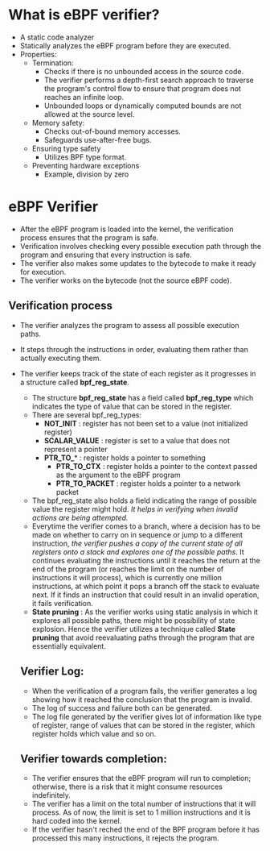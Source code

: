 # What is eBPF verifier?
- A static code analyzer
- Statically analyzes the eBPF program before they are executed.
- Properties: 
    - Termination: 
        - Checks if there is no unbounded access in the source code. 
        - The verifier performs a depth-first search approach to traverse the program's control flow to ensure that program does not reaches an infinite loop.
        - Unbounded loops or dynamically computed bounds are not allowed at the source level.
    - Memory safety:
        - Checks out-of-bound memory accesses.
        - Safeguards use-after-free bugs.
    - Ensuring type safety  
        - Utilizes BPF type format. 
    - Preventing hardware exceptions
        - Example, division by zero

# eBPF Verifier
- After the eBPF program is loaded into the kernel, the verification process ensures that the program is safe.
- Verification involves checking every possible execution path through the program and ensuring that every instruction is safe.
- The verifier also makes some updates to the bytecode to make it ready for execution.
- The verifier works on the bytecode (not the source eBPF code).

## Verification process
- The verifier analyzes the program to assess all possible execution paths.
- It steps through the instructions in order, evaluating them rather than actually executing them.
- The verifier keeps track of the state of each register as it progresses in a structure called **bpf_reg_state**.
    - The structure **bpf_reg_state** has a field called **bpf_reg_type** which indicates the type of value that can be stored in the register.
    - There are several bpf_reg_types:
        - **NOT_INIT** : register has not been set to a value (not initialized register)
        - **SCALAR_VALUE** : register is set to a value that does not represent a pointer
        - **PTR_TO_*** : register holds a pointer to something
            - **PTR_TO_CTX** : register holds a pointer to the context passed as the argument to the eBPF program 
            - **PTR_TO_PACKET** : register holds a pointer to a network packet 
    - The bpf_reg_state also holds a field indicating the range of possible value the register might hold. *It helps in verifying when invalid actions are being attempted.*
    - Everytime the verifier comes to a branch, where a decision has to be made on whether to carry on in sequence or jump to a different instruction, *the verifier pushes a copy of the current state of all registers onto a stack and explores one of the possible paths*. It continues evaluating the instructions until it reaches the return at the end of the program (or reaches the limit on the number of instructions it will process), which is currently one million instructions, at which point it pops a branch off the stack to evaluate next. If it finds an instruction that could result in an invalid operation, it fails verification.
    - **State pruning** : As the verifier works using static analysis in which it explores all possible paths, there might be possibility of state explosion. Hence the verifier utilizes a technique called **State pruning** that avoid reevaluating paths through the program that are essentially equivalent. 

    ## Verifier Log:
    - When the verification of a program fails, the verifier generates a log showing how it reached the conclusion that the program is invalid. 
    - The log of success and failure both can be generated. 
    - The log file generated by the verifier gives lot of information like type of register, range of values that can be stored in the register, which register holds which value and so on. 

    ## Verifier towards completion:
    - The verifier ensures that the eBPF program will run to completion; otherwise, there is a risk that it might consume resources indefinitely. 
    - The verifier has a limit on the total number of instructions that it will process. As of now, the limit is set to 1 million instructions and it is hard coded into the kernel.
    - If the verifier hasn't reched the end of the BPF program before it has processed this many instructions, it rejects the program. 

